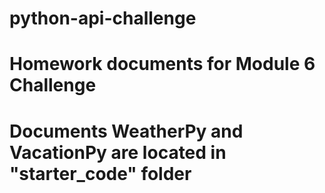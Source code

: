 # python-api-challenge
# Homework documents for Module 6 Challenge
# Documents WeatherPy and VacationPy are located in "starter_code" folder
